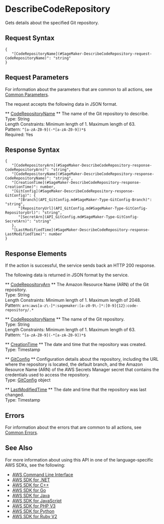 # DescribeCodeRepository<a name="API_DescribeCodeRepository"></a>

Gets details about the specified Git repository\.

## Request Syntax<a name="API_DescribeCodeRepository_RequestSyntax"></a>

```
{
   "[CodeRepositoryName](#SageMaker-DescribeCodeRepository-request-CodeRepositoryName)": "string"
}
```

## Request Parameters<a name="API_DescribeCodeRepository_RequestParameters"></a>

For information about the parameters that are common to all actions, see [Common Parameters](CommonParameters.md)\.

The request accepts the following data in JSON format\.

 ** [CodeRepositoryName](#API_DescribeCodeRepository_RequestSyntax) **   <a name="SageMaker-DescribeCodeRepository-request-CodeRepositoryName"></a>
The name of the Git repository to describe\.  
Type: String  
Length Constraints: Minimum length of 1\. Maximum length of 63\.  
Pattern: `^[a-zA-Z0-9](-*[a-zA-Z0-9])*$`   
Required: Yes

## Response Syntax<a name="API_DescribeCodeRepository_ResponseSyntax"></a>

```
{
   "[CodeRepositoryArn](#SageMaker-DescribeCodeRepository-response-CodeRepositoryArn)": "string",
   "[CodeRepositoryName](#SageMaker-DescribeCodeRepository-response-CodeRepositoryName)": "string",
   "[CreationTime](#SageMaker-DescribeCodeRepository-response-CreationTime)": number,
   "[GitConfig](#SageMaker-DescribeCodeRepository-response-GitConfig)": { 
      "[Branch](API_GitConfig.md#SageMaker-Type-GitConfig-Branch)": "string",
      "[RepositoryUrl](API_GitConfig.md#SageMaker-Type-GitConfig-RepositoryUrl)": "string",
      "[SecretArn](API_GitConfig.md#SageMaker-Type-GitConfig-SecretArn)": "string"
   },
   "[LastModifiedTime](#SageMaker-DescribeCodeRepository-response-LastModifiedTime)": number
}
```

## Response Elements<a name="API_DescribeCodeRepository_ResponseElements"></a>

If the action is successful, the service sends back an HTTP 200 response\.

The following data is returned in JSON format by the service\.

 ** [CodeRepositoryArn](#API_DescribeCodeRepository_ResponseSyntax) **   <a name="SageMaker-DescribeCodeRepository-response-CodeRepositoryArn"></a>
The Amazon Resource Name \(ARN\) of the Git repository\.  
Type: String  
Length Constraints: Minimum length of 1\. Maximum length of 2048\.  
Pattern: `arn:aws[a-z\-]*:sagemaker:[a-z0-9\-]*:[0-9]{12}:code-repository/.*` 

 ** [CodeRepositoryName](#API_DescribeCodeRepository_ResponseSyntax) **   <a name="SageMaker-DescribeCodeRepository-response-CodeRepositoryName"></a>
The name of the Git repository\.  
Type: String  
Length Constraints: Minimum length of 1\. Maximum length of 63\.  
Pattern: `^[a-zA-Z0-9](-*[a-zA-Z0-9])*$` 

 ** [CreationTime](#API_DescribeCodeRepository_ResponseSyntax) **   <a name="SageMaker-DescribeCodeRepository-response-CreationTime"></a>
The date and time that the repository was created\.  
Type: Timestamp

 ** [GitConfig](#API_DescribeCodeRepository_ResponseSyntax) **   <a name="SageMaker-DescribeCodeRepository-response-GitConfig"></a>
Configuration details about the repository, including the URL where the repository is located, the default branch, and the Amazon Resource Name \(ARN\) of the AWS Secrets Manager secret that contains the credentials used to access the repository\.  
Type: [GitConfig](API_GitConfig.md) object

 ** [LastModifiedTime](#API_DescribeCodeRepository_ResponseSyntax) **   <a name="SageMaker-DescribeCodeRepository-response-LastModifiedTime"></a>
The date and time that the repository was last changed\.  
Type: Timestamp

## Errors<a name="API_DescribeCodeRepository_Errors"></a>

For information about the errors that are common to all actions, see [Common Errors](CommonErrors.md)\.

## See Also<a name="API_DescribeCodeRepository_SeeAlso"></a>

For more information about using this API in one of the language\-specific AWS SDKs, see the following:
+  [AWS Command Line Interface](https://docs.aws.amazon.com/goto/aws-cli/sagemaker-2017-07-24/DescribeCodeRepository) 
+  [AWS SDK for \.NET](https://docs.aws.amazon.com/goto/DotNetSDKV3/sagemaker-2017-07-24/DescribeCodeRepository) 
+  [AWS SDK for C\+\+](https://docs.aws.amazon.com/goto/SdkForCpp/sagemaker-2017-07-24/DescribeCodeRepository) 
+  [AWS SDK for Go](https://docs.aws.amazon.com/goto/SdkForGoV1/sagemaker-2017-07-24/DescribeCodeRepository) 
+  [AWS SDK for Java](https://docs.aws.amazon.com/goto/SdkForJava/sagemaker-2017-07-24/DescribeCodeRepository) 
+  [AWS SDK for JavaScript](https://docs.aws.amazon.com/goto/AWSJavaScriptSDK/sagemaker-2017-07-24/DescribeCodeRepository) 
+  [AWS SDK for PHP V3](https://docs.aws.amazon.com/goto/SdkForPHPV3/sagemaker-2017-07-24/DescribeCodeRepository) 
+  [AWS SDK for Python](https://docs.aws.amazon.com/goto/boto3/sagemaker-2017-07-24/DescribeCodeRepository) 
+  [AWS SDK for Ruby V2](https://docs.aws.amazon.com/goto/SdkForRubyV2/sagemaker-2017-07-24/DescribeCodeRepository) 